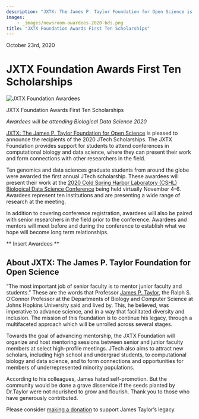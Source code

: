 ```yaml
---
description: "JXTX: The James P. Taylor Foundation for Open Science is pleased to announce the recipients of the 2020 JTech Scholarships."
images:
    - _images/newsroom-awardees-2020-bds.png
title: "JXTX Foundation Awards First Ten Scholarships"
---
```


<Date>October 23rd, 2020</Date>

# JXTX Foundation Awards First Ten Scholarships

<Image alt="JXTX Foundation Awardees" image={props.images[0]}></Image>
<figcaption>JXTX Foundation Awards First Ten Scholarships</figcaption>

*Awardees will be attending Biological Data Science 2020*

[JXTX: The James P. Taylor Foundation for Open Science][1] is pleased to announce the recipients of the 2020 JTech Scholarships. The JXTX Foundation provides support for students to attend conferences in computational biology and data science, where they can present their work and form connections with other researchers in the field.

Ten genomics and data sciences graduate students from around the globe were awarded the first annual JTech scholarship. These awardees will present their work at the [2020 Cold Spring Harbor Laboratory (CSHL) Biological Data Science Conference][2] being held virtually November 4-6. Awardees represent ten institutions and are presenting a wide range of research at the meeting.

In addition to covering conference registration, awardees will also be paired with senior researchers in the field prior to the conference. Awardees and mentors will meet before and during the conference to establish what we hope will become long term relationships.

** Insert Awardees **

## About JXTX: The James P. Taylor Foundation for Open Science

“The most important job of senior faculty is to mentor junior faculty and students.” These are the words that Professor [James P. Taylor][3], the Ralph S. O’Connor Professor at the Departments of Biology and Computer Science at Johns Hopkins University said and lived by. This, he believed, was imperative to advance science, and in a way that facilitated diversity and inclusion. The mission of this foundation is to continue his legacy, through a multifaceted approach which will be unrolled across several stages.

Towards the goal of advancing mentorship, the JXTX Foundation will organize and host mentoring sessions between senior and junior faculty members at select high-profile meetings. JTech also aims to attract new scholars, including high school and undergrad students, to computational biology and data science, and to form connections and opportunities for members of underrepresented minority populations.

According to his colleagues, James hated self-promotion. But the community would be done a grave disservice if the seeds planted by Dr.Taylor were not nourished to grow and flourish. Thank you to those who have generously contributed.

Please consider [making a donation][4] to support James Taylor’s legacy.

[1]: /about
[2]: https://meetings.cshl.edu/meetings.aspx?meet=DATA&year=20
[3]: https://galaxyproject.org/jxtx/
[4]: https://give.communityfunded.com/o/eberly/i/eberly-college-of-science/s/jtech#CommunityI39hubL9i
